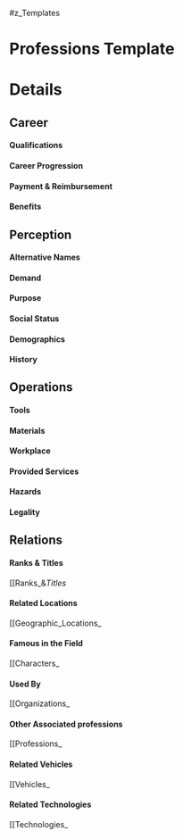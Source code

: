 #z_Templates
# Professions Template


# Details
## Career
#### Qualifications
#### Career Progression
#### Payment & Reimbursement
#### Benefits
## Perception
#### Alternative Names
#### Demand
#### Purpose
#### Social Status
#### Demographics
#### History
## Operations
#### Tools
#### Materials
#### Workplace
#### Provided Services
#### Hazards
#### Legality
## Relations
#### Ranks & Titles
[[Ranks_&_Titles_
#### Related Locations
[[Geographic_Locations_
#### Famous in the Field
[[Characters_
#### Used By
[[Organizations_
#### Other Associated professions
[[Professions_
#### Related Vehicles
[[Vehicles_
#### Related Technologies
[[Technologies_